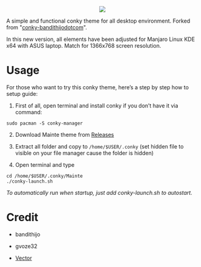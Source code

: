 <p align="center">
  <img src="https://i.ibb.co/BB729j1/fa7zthicvx141.png">
</p>

A simple and functional conky theme for all desktop environment. Forked from "[conky-bandithijodotcom](https://mega.nz/#!y8JTFAYD!siXwByZVpZAQUfpocT46M1aMRUP9Qfs5mjCnumCA-ew)".

In this new version, all elements have been adjusted for Manjaro Linux KDE x64 with ASUS laptop. Match for 1366x768 screen resolution.

# Usage
For those who want to try this conky theme, here’s a step by step how to setup guide:

1. First of all, open terminal and install conky if you don’t have it via command:
```
sudo pacman -S conky-manager
```
2. Download Mainte theme from [Releases](https://github.com/gvoze32/Mainte/releases)

3. Extract all folder and copy to `/home/$USER/.conky` (set hidden file to visible on your file manager cause the folder is hidden)

4. Open terminal and type
```
cd /home/$USER/.conky/Mainte
./conky-launch.sh
```

*To automatically run when startup, just add conky-launch.sh to autostart.*

# Credit

- bandithijo

- gvoze32

- [Vector](https://www.reddit.com/r/thinkpad/search/?q=exploded%20wallpaper&restrict_sr=1)
